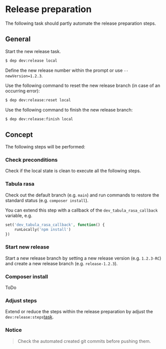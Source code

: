 # Release preparation

The following task should partly automate the release preparation steps.

## General

Start the new release task.

```bash
$ dep dev:release local
```

Define the new release number within the prompt or use `--newVersion=1.2.3`.

Use the following command to reset the new release branch (in case of an occurring error):

```bash
$ dep dev:release:reset local
```

Use the following command to finish the new release branch:

```bash
$ dep dev:release:finish local
```

## Concept

The following steps will be performed:

### Check preconditions

Check if the local state is clean to execute all the following steps.

### Tabula rasa

Check out the default branch (e.g. `main`) and run commands to restore the standard status (e.g. `composer install`).

You can extend this step with a callback of the `dev_tabula_rasa_callback` variable, e.g.

```php
set('dev_tabula_rasa_callback', function() {
    runLocally('npm install')
})
```

### Start new release

Start a new release branch by setting a new release version (e.g. `1.2.3-RC`) and create a new release branch (e.g. `release-1.2.3`).

### Composer install

ToDo

### Adjust steps

Extend or reduce the steps within the release preparation by adjust the `dev:release:steps`[task](../deployer/dev/task/release.php#L17).


### Notice

> Check the automated created git commits before pushing them. 